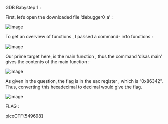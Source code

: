 GDB Babystep 1 :


First, let’s open the downloaded file ‘debugger0_a’ :

![image](https://github.com/parthhhhh21/picoCTF-writeups/assets/148140667/804ae262-dacc-40de-a7cb-34cad7a2e97d)

To get an overview of functions ,  I passed a command- info functions :

![image](https://github.com/parthhhhh21/picoCTF-writeups/assets/148140667/2cf03bb4-0705-4c4e-a264-12eb7d727aad)

Our prime target here, is the main function , thus the command ‘disas main’ gives the contents of the main function :

![image](https://github.com/parthhhhh21/picoCTF-writeups/assets/148140667/32f5a263-ea22-490a-92fb-3762622d7003)


As given in the question, the flag is in the eax register , which is “0x86342”. Thus, converting this hexadecimal to decimal would give the flag.


![image](https://github.com/parthhhhh21/picoCTF-writeups/assets/148140667/a505392d-24cd-43e3-ac79-e142b3aac228)

FLAG :


picoCTF{549698}



